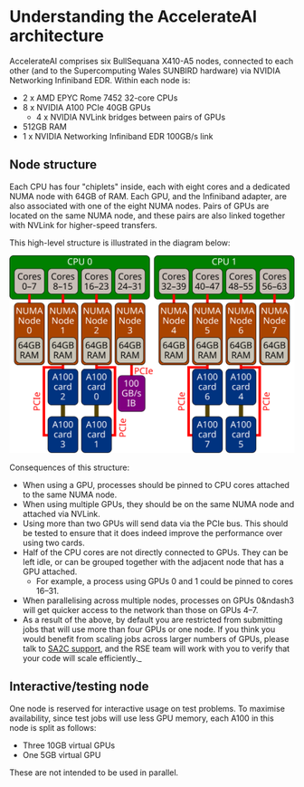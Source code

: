 # Understanding the AccelerateAI architecture

AccelerateAI comprises six BullSequana X410-A5 nodes, connected to each other (and to the Supercomputing Wales SUNBIRD hardware) via NVIDIA Networking Infiniband EDR. Within each node is:

* 2 x AMD EPYC Rome 7452 32-core CPUs
* 8 x NVIDIA A100 PCIe 40GB GPUs
  * 4 x NVIDIA NVLink bridges between pairs of GPUs
* 512GB RAM
* 1 x NVIDIA Networking Infiniband EDR 100GB/s link

## Node structure

Each CPU has four "chiplets" inside, each with eight cores and a dedicated NUMA node with 64GB of RAM. Each GPU, and the Infiniband adapter, are also associated with one of the eight NUMA nodes. Pairs of GPUs are located on the same NUMA node, and these pairs are also linked together with NVLink for higher-speed transfers.

This high-level structure is illustrated in the diagram below:

![Schematic diagram of the node structure, illustrating the text above.](../images/nodeschematic.svg)

Consequences of this structure:

* When using a GPU, processes should be pinned to CPU cores attached to the same NUMA node.
* When using multiple GPUs, they should be on the same NUMA node and attached via NVLink.
* Using more than two GPUs will send data via the PCIe bus. This should be tested to ensure that it does indeed improve the performance over using two cards.
* Half of the CPU cores are not directly connected to GPUs. They can be left idle, or can be grouped together with the adjacent node that has a GPU attached.
  * For example, a process using GPUs 0 and 1 could be pinned to cores 16&ndash;31.
* When parallelising across multiple nodes, processes on GPUs 0&ndash3 will get quicker access to the network than those on GPUs 4&ndash;7.
* As a result of the above, by default you are restricted from submitting jobs that will use more than four GPUs or one node. If you think you would benefit from scaling jobs across larger numbers of GPUs, please talk to [SA2C support](sa2csupport), and the RSE team will work with you to verify that your code will scale efficiently._

## Interactive/testing node

One node is reserved for interactive usage on test problems. To maximise availability, since test jobs will use less GPU memory, each A100 in this node is split as follows:

* Three 10GB virtual GPUs
* One 5GB virtual GPU

These are not intended to be used in parallel.


[sa2csupport]: mailto:sa2c-support@swansea.ac.uk
